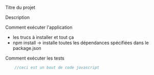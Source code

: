 Titre du projet

Description

Comment exécuter l'application
 * les trucs à installer et tout ça
 * npm install -> installe toutes les dépendances spécifiées dans le package.json

Comment exécuter les tests

```javascript
	//ceci est un bout de code javascript
```